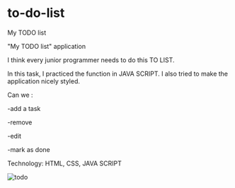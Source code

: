 # to-do-list
My TODO list

"My TODO list" application


I think every junior programmer needs to do this TO LIST.

In this task, I practiced the function in JAVA SCRIPT. I also tried to make the application nicely styled.


Can we :

-add a task

-remove

-edit

-mark as done

Technology: HTML, CSS, JAVA SCRIPT


![todo](https://user-images.githubusercontent.com/59742201/104838623-70882a80-58bc-11eb-8dde-2fc36e954c75.png)
